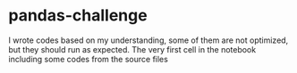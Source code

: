 # pandas-challenge
I wrote codes based on my understanding, some of them are not optimized, but they should run as expected.
The very first cell in the notebook including some codes from the source files